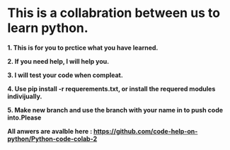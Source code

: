 # This is a collabration between us to learn python.

**1. This is for you to prctice what you have learned.**

**2. If you need help, I will help you.**

**3. I will test your code when compleat.**

**4. Use pip install -r requerements.txt, or install the requered modules indivijually.**

**5. Make new branch and use the branch with your name in to push code into.Please**


**All anwers are avalble here : https://github.com/code-help-on-python/Python-code-colab-2**

